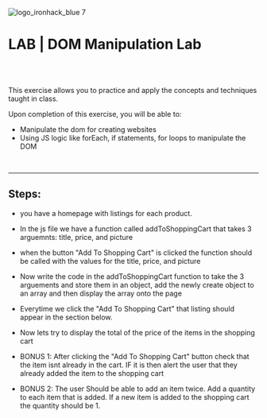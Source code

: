 ![logo_ironhack_blue 7](https://user-images.githubusercontent.com/23629340/40541063-a07a0a8a-601a-11e8-91b5-2f13e4e6b441.png)



# LAB | DOM Manipulation Lab

<br>

<br>


  This exercise allows you to practice and apply the concepts and techniques taught in class. 

  Upon completion of this exercise, you will be able to:

  - Manipulate the dom for creating websites
  - Using JS logic like forEach, if statements, for loops to manipulate the DOM

<br>
  <hr> 

  
  ## Steps:
- you have a homepage with listings for each product.

- In the js file we have a function called addToShoppingCart that takes 3 arguemnts:
 title, price, and picture

- when the button "Add To Shopping Cart" is clicked the function should be called with the values for the title, price, and picture


- Now write the code in the addToShoppingCart function to take the 3 arguements and store them in an object, add the newly create object to an array and then display the array onto the page


- Everytime we click the "Add To Shopping Cart" that listing should appear in the section below.

- Now lets try to display the total of the price of the items in the shopping cart

- BONUS 1: After clicking the "Add To Shopping Cart" button check that the item isnt already in the cart. IF it is then alert the user that they already added the item to the shopping cart

- BONUS 2: The user Should be able to add an item twice. Add a quantity to each item that is added. If a new item is added to the shopping cart the quantity should be 1.

